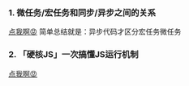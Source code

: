 ### 1. 微任务/宏任务和同步/异步之间的关系
[点我啊😡](https://blog.csdn.net/weixin_45888701/article/details/116781078)
简单总结就是：异步代码才区分宏任务微任务

### 2. 「硬核JS」一次搞懂JS运行机制
[点我啊😡](https://juejin.cn/post/6844904050543034376#heading-12)
